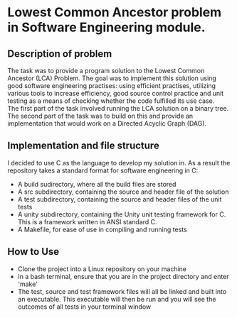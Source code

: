 # Lowest Common Ancestor problem in Software Engineering module.

## Description of problem
The task was to provide a program solution to the Lowest Common Ancestor (LCA) Problem. The goal was to implement this solution using good software engineering practises: using efficient practises, utilizing various tools to increase efficiency, good source control practice and unit testing as a means of checking whether the code fulfilled its use case.  
The first part of the task involved running the LCA solution on a binary tree. The second part of the task was to build on this and provide an implementation that would work on a Directed Acyclic Graph (DAG).

## Implementation and file structure
I decided to use C as the language to develop my solution in. As a result the repository takes a standard format for software engineering in C: 
- A build sudirectory, where all the build files are stored 
- A src subdirectory, containing the source and header file of the solution
- A test subdirectory, containing the source and header files of the unit tests
- A unity subdirectory, containing the Unity unit testing framework for C. This is a framework written in ANSI standard C.
- A Makefile, for ease of use in compiling and running tests

## How to Use
- Clone the project into a Linux repository on your machine
- In a bash terminal, ensure that you are in the project directory and enter 'make'
- The test, source and test framework files will all be linked and built into an executable. This executable will then be run and you will see the outcomes of all tests in your terminal window
